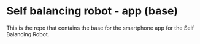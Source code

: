 # Self balancing robot - app (base)

This is the repo that contains the base for the smartphone app for the Self Balancing Robot.